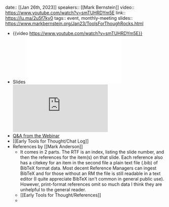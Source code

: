 date:: [[Jan 26th, 2023]] 
speakers:: [[Mark Bernstein]] 
video:: https://www.youtube.com/watch?v=smTUHRDYm5E
link:: https://lu.ma/2u5f7ky0
tags:: event, monthly-meeting
slides:: https://www.markbernstein.org/Jan23/ToolsForThoughRocks.html

- {{video https://www.youtube.com/watch?v=smTUHRDYm5E}}
- Slides ![Mark Bernstein Early Tools For Thought Jan 2023.pdf](../assets/Mark_Bernstein_Early_Tools_For_Thought_Jan_2023_1675102979342_0.pdf) ![PDF](https://notes.toolsforthought.rocks/assets/Mark_Bernstein_Early_Tools_For_Thought_Jan_2023_1675102979342_0.pdf)
- [Q&A from the Webinar](((63d2b096-a705-486a-82fe-fb7805f1d68e)))
- [[Early Tools for Thought/Chat Log]]
- References by [[Mark Anderson]]
	- It comes in 2 parts. The RTF is an index, listing the slide number, and then the references for the item(s) on that slide. Each reference also has a citekey for an item in the second file a plain text file (.bib) of BibTeX format data. Most decent Reference Managers can ingest BibTeX and for those without an RM the file is still readable in a text editor (I quite appreciate BibTeX isn't common in general public use). However, print-format references omit so much data I think they are unhelpful to the general reader.
	- [[Early Tools for Thought/References]]
	-